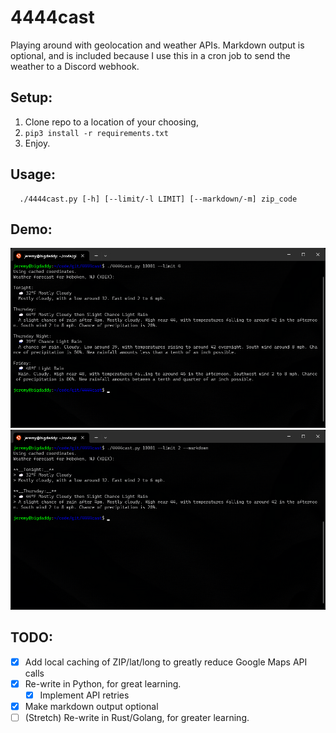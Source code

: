 # 4444cast
Playing around with geolocation and weather APIs. Markdown output is optional, and is included because I use this in a cron job to send the weather to a Discord webhook.

## Setup:
1. Clone repo to a location of your choosing,
2. `pip3 install -r requirements.txt`
2. Enjoy.

## Usage:
```
  ./4444cast.py [-h] [--limit/-l LIMIT] [--markdown/-m] zip_code
```
## Demo:
![Console output screenshot](.4444cast_demo1.png "Console output screenshot")
![Markdown output screenshot](.4444cast_demo2.png "Markdown output screenshot")

## TODO:
- [x] Add local caching of ZIP/lat/long to greatly reduce Google Maps API calls
- [x] Re-write in Python, for great learning.
  - [x] Implement API retries
- [x] Make markdown output optional
- [ ] \(Stretch\) Re-write in Rust/Golang, for greater learning.
